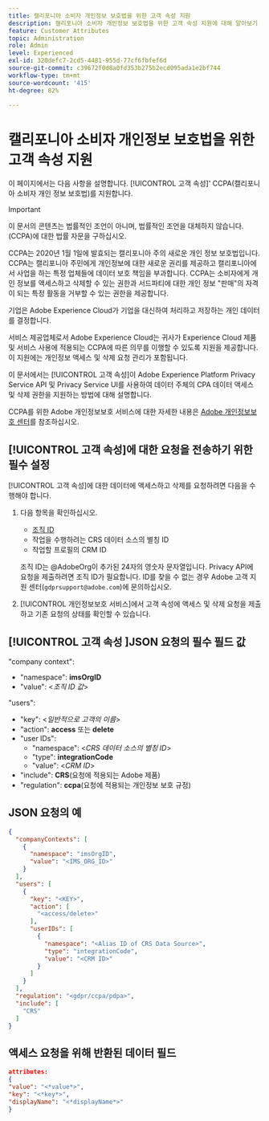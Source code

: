 ```yaml
---
title: 캘리포니아 소비자 개인정보 보호법을 위한 고객 속성 지원
description: 캘리포니아 소비자 개인정보 보호법을 위한 고객 속성 지원에 대해 알아보기
feature: Customer Attributes
topic: Administration
role: Admin
level: Experienced
exl-id: 320defc7-2cd5-4481-955d-77cf6fbfef6d
source-git-commit: c39672f0d8a0fd353b275b2ecd095ada1e2bf744
workflow-type: tm+mt
source-wordcount: '415'
ht-degree: 82%

---
```


# 캘리포니아 소비자 개인정보 보호법을 위한 고객 속성 지원

이 페이지에서는 다음 사항을 설명합니다. [!UICONTROL 고객 속성]&#39; CCPA(캘리포니아 소비자 개인 정보 보호법)를 지원합니다.

>[!IMPORTANT]
>
>이 문서의 콘텐츠는 법률적인 조언이 아니며, 법률적인 조언을 대체하지 않습니다. (CCPA)에 대한 법률 자문을 구하십시오.

CCPA는 2020년 1월 1일에 발효되는 캘리포니아 주의 새로운 개인 정보 보호법입니다. CCPA는 캘리포니아 주민에게 개인정보에 대한 새로운 권리를 제공하고 캘리포니아에서 사업을 하는 특정 업체들에 데이터 보호 책임을 부과합니다. CCPA는 소비자에게 개인 정보를 액세스하고 삭제할 수 있는 권한과 서드파티에 대한 개인 정보 &quot;판매&quot;의 자격이 되는 특정 활동을 거부할 수 있는 권한을 제공합니다.

기업은 Adobe Experience Cloud가 기업을 대신하여 처리하고 저장하는 개인 데이터를 결정합니다.

서비스 제공업체로서 Adobe Experience Cloud는 귀사가 Experience Cloud 제품 및 서비스 사용에 적용되는 CCPA에 따른 의무를 이행할 수 있도록 지원을 제공합니다. 이 지원에는 개인정보 액세스 및 삭제 요청 관리가 포함됩니다.

이 문서에서는 [!UICONTROL 고객 속성]이 Adobe Experience Platform Privacy Service API 및 Privacy Service UI를 사용하여 데이터 주체의 CPA 데이터 액세스 및 삭제 권한을 지원하는 방법에 대해 설명합니다.

CCPA를 위한 Adobe 개인정보보호 서비스에 대한 자세한 내용은 [Adobe 개인정보보호 센터](https://www.adobe.com/privacy/ccpa.html)를 참조하십시오.

## [!UICONTROL 고객 속성]에 대한 요청을 전송하기 위한 필수 설정

[!UICONTROL 고객 속성]에 대한 데이터에 액세스하고 삭제를 요청하려면 다음을 수행해야 합니다.

1. 다음 항목을 확인하십시오.

   * [조직 ID](../../administration/organizations.md)
   * 작업을 수행하려는 CRS 데이터 소스의 별칭 ID
   * 작업할 프로필의 CRM ID

   조직 ID는 @AdobeOrg이 추가된 24자의 영숫자 문자열입니다. Privacy API에 요청을 제출하려면 조직 ID가 필요합니다. ID를 찾을 수 없는 경우 Adobe 고객 지원 센터(`gdprsupport@adobe.com`)에 문의하십시오.

1. [!UICONTROL 개인정보보호 서비스]에서 고객 속성에 액세스 및 삭제 요청을 제출하고 기존 요청의 상태를 확인할 수 있습니다.

## [!UICONTROL 고객 속성 ]JSON 요청의 필수 필드 값

&quot;company context&quot;:

* &quot;namespace&quot;: **imsOrgID**
* &quot;value&quot;: &lt;*조직 ID 값*>

&quot;users&quot;:

* &quot;key&quot;: &lt;*일반적으로 고객의 이름*>
* &quot;action&quot;: **access** 또는 **delete**
* &quot;user IDs&quot;:
   * &quot;namespace&quot;: &lt;*CRS 데이터 소스의 별칭 ID*>
   * &quot;type&quot;: **integrationCode**
   * &quot;value&quot;: &lt;*CRM ID*>
* &quot;include&quot;: **CRS**(요청에 적용되는 Adobe 제품)
* &quot;regulation&quot;: **ccpa**(요청에 적용되는 개인정보 보호 규정)

## JSON 요청의 예

```json
{
  "companyContexts": [
    {
      "namespace": "imsOrgID",
      "value": "<IMS_ORG_ID>"
    }
  ],
  "users": [
    {
      "key": "<KEY>",
      "action": [
        "<access/delete>"
      ],
      "userIDs": [
        {
          "namespace": "<Alias ID of CRS Data Source>",
          "type": "integrationCode",
          "value": "<CRM ID>"
        }
      ]
    }
  ],
  "regulation": "<gdpr/ccpa/pdpa>",
  "include": [
    "CRS"
  ]
}
```

## 액세스 요청을 위해 반환된 데이터 필드

```json
attributes:
{
"value": "<*value*>",
"key": "<*key*>",
"displayName": "<*displayName*>"
}
```
